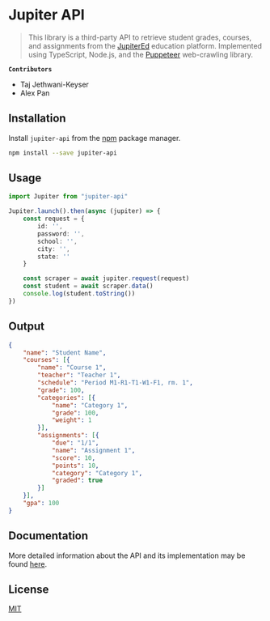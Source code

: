 # Jupiter API

> This library is a third-party API to retrieve student grades, courses, and assignments from the [JupiterEd](https://jupitered.com/) education platform. Implemented using TypeScript, Node.js, and the [Puppeteer](https://github.com/puppeteer/puppeteer) web-crawling library. 

**`Contributors`**
 - Taj Jethwani-Keyser
 - Alex Pan

## Installation

Install `jupiter-api` from the [npm](https://npmjs.com) package manager.
```bash
npm install --save jupiter-api
```

## Usage

```ts
import Jupiter from "jupiter-api"

Jupiter.launch().then(async (jupiter) => {
    const request = {
        id: '',
        password: '',
        school: '',
        city: '',
        state: ''
    }

    const scraper = await jupiter.request(request)
    const student = await scraper.data()
    console.log(student.toString())
})
```

## Output
```json
{
    "name": "Student Name",
    "courses": [{
        "name": "Course 1",
        "teacher": "Teacher 1",
        "schedule": "Period M1-R1-T1-W1-F1, rm. 1",
        "grade": 100,
        "categories": [{
            "name": "Category 1",
            "grade": 100,
            "weight": 1
        }],
        "assignments": [{
            "due": "1/1",
            "name": "Assignment 1",
            "score": 10,
            "points": 10,
            "category": "Category 1",
            "graded": true
        }]
    }],
    "gpa": 100
}
```

## Documentation

More detailed information about the API and its implementation may be found [here](docs/README.md).

## License

[MIT](LICENSE)
